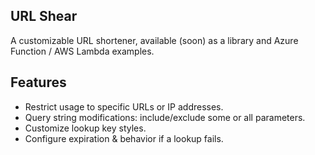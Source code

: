 
## URL Shear

A customizable URL shortener, available (soon) as a library and Azure Function / AWS Lambda examples.

## Features

- Restrict usage to specific URLs or IP addresses.
- Query string modifications: include/exclude some or all parameters.
- Customize lookup key styles.
- Configure expiration & behavior if a lookup fails.

